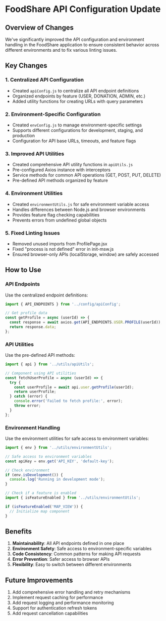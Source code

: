 # FoodShare API Configuration Update

## Overview of Changes

We've significantly improved the API configuration and environment handling in the FoodShare application to ensure consistent behavior across different environments and to fix various linting issues.

## Key Changes

### 1. Centralized API Configuration

- Created `apiConfig.js` to centralize all API endpoint definitions
- Organized endpoints by feature (USER, DONATION, ADMIN, etc.)
- Added utility functions for creating URLs with query parameters

### 2. Environment-Specific Configuration

- Created `envConfig.js` to manage environment-specific settings
- Supports different configurations for development, staging, and production
- Configuration for API base URLs, timeouts, and feature flags

### 3. Improved API Utilities

- Created comprehensive API utility functions in `apiUtils.js`
- Pre-configured Axios instance with interceptors
- Service methods for common API operations (GET, POST, PUT, DELETE)
- Pre-defined API methods organized by feature

### 4. Environment Utilities

- Created `environmentUtils.js` for safe environment variable access
- Handles differences between Node.js and browser environments
- Provides feature flag checking capabilities
- Prevents errors from undefined global objects

### 5. Fixed Linting Issues

- Removed unused imports from ProfilePage.jsx
- Fixed "process is not defined" error in init-msw.js
- Ensured browser-only APIs (localStorage, window) are safely accessed

## How to Use

### API Endpoints

Use the centralized endpoint definitions:

```javascript
import { API_ENDPOINTS } from '../config/apiConfig';

// Get profile data
const getProfile = async (userId) => {
  const response = await axios.get(API_ENDPOINTS.USER.PROFILE(userId));
  return response.data;
};
```

### API Utilities

Use the pre-defined API methods:

```javascript
import { api } from '../utils/apiUtils';

// Component using API utilities
const fetchUserProfile = async (userId) => {
  try {
    const userProfile = await api.user.getProfile(userId);
    return userProfile;
  } catch (error) {
    console.error('Failed to fetch profile:', error);
    throw error;
  }
};
```

### Environment Handling

Use the environment utilities for safe access to environment variables:

```javascript
import { env } from '../utils/environmentUtils';

// Safe access to environment variables
const apiKey = env.get('API_KEY', 'default-key');

// Check environment
if (env.isDevelopment()) {
  console.log('Running in development mode');
}

// Check if a feature is enabled
import { isFeatureEnabled } from '../utils/environmentUtils';

if (isFeatureEnabled('MAP_VIEW')) {
  // Initialize map component
}
```

## Benefits

1. **Maintainability**: All API endpoints defined in one place
2. **Environment Safety**: Safe access to environment-specific variables
3. **Code Consistency**: Common patterns for making API requests
4. **Error Prevention**: Safer access to browser APIs
5. **Flexibility**: Easy to switch between different environments

## Future Improvements

1. Add comprehensive error handling and retry mechanisms
2. Implement request caching for performance
3. Add request logging and performance monitoring
4. Support for authentication refresh tokens
5. Add request cancellation capabilities
